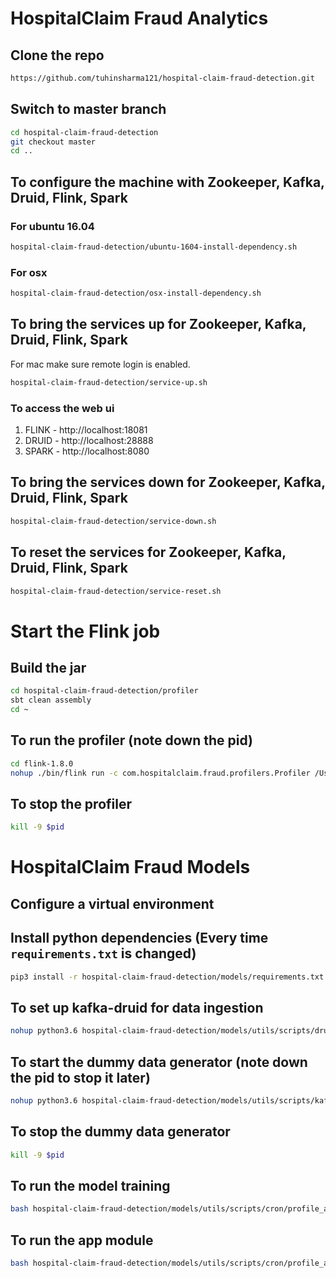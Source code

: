# HospitalClaim Fraud Analytics

## Clone the repo
```bash
https://github.com/tuhinsharma121/hospital-claim-fraud-detection.git
```

## Switch to master branch

```bash
cd hospital-claim-fraud-detection
git checkout master
cd ..
```

## To configure the machine with Zookeeper, Kafka, Druid, Flink, Spark

### For ubuntu 16.04
```bash
hospital-claim-fraud-detection/ubuntu-1604-install-dependency.sh
```

### For osx
```bash
hospital-claim-fraud-detection/osx-install-dependency.sh
```


## To bring the services up for Zookeeper, Kafka, Druid, Flink, Spark
For mac make sure remote login is enabled.
```bash
hospital-claim-fraud-detection/service-up.sh
```

### To access the web ui 

1. FLINK - http://localhost:18081
2. DRUID - http://localhost:28888
3. SPARK - http://localhost:8080

## To bring the services down for Zookeeper, Kafka, Druid, Flink, Spark

```bash
hospital-claim-fraud-detection/service-down.sh
```

## To reset the services for Zookeeper, Kafka, Druid, Flink, Spark

```bash
hospital-claim-fraud-detection/service-reset.sh
```


# Start the Flink job

## Build the jar

```bash
cd hospital-claim-fraud-detection/profiler
sbt clean assembly
cd ~
```

## To run the profiler (note down the pid)
```bash
cd flink-1.8.0
nohup ./bin/flink run -c com.hospitalclaim.fraud.profilers.Profiler /Users/tuhinsharma/Documents/Git/hospital-claim-fraud-detection/profiler/target/scala-2.11/hospital-claim-fraud-profiler-assembly-0.1.0-SNAPSHOT.jar --config /Users/tuhinsharma/Documents/Git/hospital-claim-fraud-detection/profiler/src/main/resources/hospital-claim-fraud-profiler.properties > /Users/tuhinsharma/nohup_flink_profiler.out&
```

## To stop the profiler
```bash
kill -9 $pid
```

# HospitalClaim Fraud Models

## Configure a virtual environment

## Install python dependencies (Every time `requirements.txt` is changed)

```bash
pip3 install -r hospital-claim-fraud-detection/models/requirements.txt
```

## To set up kafka-druid for data ingestion

```bash
nohup python3.6 hospital-claim-fraud-detection/models/utils/scripts/druid_setup.py > ~/nohup_druid_setup.out&
```

## To start the dummy data generator (note down the pid to stop it later)

```bash
nohup python3.6 hospital-claim-fraud-detection/models/utils/scripts/kafka_claimdata_producer.py > ~/nohup_kafka_datagen.out&
```

## To stop the dummy data generator
```bash
kill -9 $pid
```

## To run the model training 
```bash
bash hospital-claim-fraud-detection/models/utils/scripts/cron/profile_anomaly_train.sh
```

## To run the app module
```bash
bash hospital-claim-fraud-detection/models/utils/scripts/cron/profile_anomaly_deploy.sh
```


